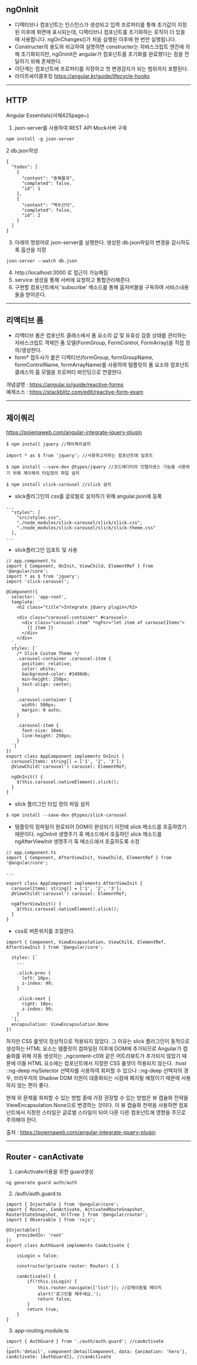 ## ngOnInit
- 디렉티브나 컴포넌트는 인스턴스가 생성되고 입력 프로퍼티를 통해 초기값이 지정된 이후에 화면에 표시되는데, 디렉티브나 컴포넌트를 초기화하는 로직이 더 있을 때 사용합니다. ngOnChanges()가 처음 실행된 이후에 한 번만 실행됩니다.
- Constructer의 용도와 비교하여 설명하면 constructer는 자바스크립트 엔진에 의해 초기화되지만, ngOninit은 angular가 컴포넌트를 초기화를 완료했다는 점을 전달하기 위해 존재한다.
- 이단계는 컴포넌트에 프로퍼티를 지정하고 첫 변경감지가 되는 범위까지 포함된다.
- 라이프싸이클후킹 https://angular.kr/guide/lifecycle-hooks

<hr/>

## HTTP
Angular Essentials(서재425page~)
1. json-server를 사용하여 REST API Mock서버 구축
```
npm install -g json-server
```
2 db.json작성
```
{
  "todos": [
    {
      "content": "동해물과",
      "completed": false,
      "id": 1
    },
    {
      "content": "백두산이",
      "completed": false,
      "id": 2
    }
  ]
}
```
3. 아래의 명령어로 json-server를 실행한다. 생성한 db.json파일의 변경을 감시하도록 옵션을 지정
```
json-server --watch db.json
```
4. http://localhost:3000 로 접근이 가능해짐
5. service 생성을 통해 서버에 요청하고 통합관리해준다.
6. 구현할 컴포넌트에서 'subscribe' 메소드를 통해 옵저버블을 구독하여 서비스내용들을 받아온다. 

<hr/>

## 리액티브 폼
- 리액티브 폼은 컴포넌트 클래스에서 폼 요소의 값 및 유효성 검증 상태를 관리하는 자바스크립트 객체인 폼 모델(FormGroup, FormControl, FormArray)을 직접 정의/생성한다.
- form* 접두사가 붙은 디렉티브(formGroup, formGroupName, formControlName, formArrayName)를 사용하여 템플릿의 폼 요소와 컴포넌트 클래스의 홈 모델을 프로퍼티 바인딩으로 연결한다. 

개념설명 : https://angular.io/guide/reactive-forms<br>
예제소스 : https://stackblitz.com/edit/reactive-form-exam

<hr/>

## 제이쿼리 
https://poiemaweb.com/angular-integrate-jquery-plugin

```
$ npm install jquery //제이쿼리설치

import * as $ from 'jquery'; //사용하고자하는 컴포넌트에 임포트

$ npm install --save-dev @types/jquery //코드에디터의 인텔리센스 기능을 사용하기 위해 제이쿼리 타입정의 파일 설치

$ npm install slick-carousel //slick 설치
```

- slick플러그인의 css를 글로벌로 설치하기 위해 angular.json에 등록
```
...
  "styles": [
    "src/styles.css",
    "./node_modules/slick-carousel/slick/slick.css",
    "./node_modules/slick-carousel/slick/slick-theme.css"
  ],
...
```

- slick플러그인 임포트 및 사용
```
// app.component.ts
import { Component, OnInit, ViewChild, ElementRef } from '@angular/core';
import * as $ from 'jquery';
import 'slick-carousel';

@Component({
  selector: 'app-root',
  template: `
    <h2 class="title">Integrate jQuery plugin</h2>

    <div class="carousel-container" #carousel>
      <div class="carousel-item" *ngFor="let item of carouselItems">
        {{ item }}
      </div>
    </div>
  `,
  styles: [`
    /* Slick Custom Theme */
    .carousel-container .carousel-item {
      position: relative;
      color: white;
      background-color: #3498db;
      min-height: 250px;
      text-align: center;
    }

    .carousel-container {
      width: 500px;
      margin: 0 auto;
    }

    .carousel-item {
      font-size: 10em;
      line-height: 250px;
    }
  `]
})
export class AppComponent implements OnInit {
  carouselItems: string[] = ['1', '2', '3'];
  @ViewChild('carousel') carousel: ElementRef;

  ngOnInit() {
    $(this.carousel.nativeElement).slick();
  }
}
```

- slick 플러그인 타입 정의 파일 설치
```
$ npm install --save-dev @types/slick-carousel
```

- 템플릿의 컴파일이 완료되어 DOM이 완성되기 이전에 slick 메소드를 호출하였기 때문이다. ngOnInit 생명주기 훅 메소드에서 호출하던 slick 메소드를 ngAfterViewInit 생명주기 훅 메소드에서 호출하도록 수정
```
// app.component.ts
import { Component, AfterViewInit, ViewChild, ElementRef } from '@angular/core';

...

export class AppComponent implements AfterViewInit {
  carouselItems: string[] = ['1', '2', '3'];
  @ViewChild('carousel') carousel: ElementRef;

  ngAfterViewInit() {
    $(this.carousel.nativeElement).slick();
  }
}
```
- css로 버튼위치를 조절한다.
```
import { Component, ViewEncapsulation, ViewChild, ElementRef, AfterViewInit } from '@angular/core';

  styles: [`
    ...

    .slick-prev {
      left: 10px;
      z-index: 99;
    }

    .slick-next {
      right: 10px;
      z-index: 99;
    }
  `],
  encapsulation: ViewEncapsulation.None
})
```
하지만 CSS 룰셋이 정상적으로 적용되지 않았다. 그 이유는 slick 플러그인이 동적으로 생성하는 HTML 요소는 템플릿이 컴파일된 이후에 DOM에 추가되므로 Angular가 캡슐화를 위해 자동 생성하는 _ngcontent-c0와 같은 어트리뷰트가 추가되지 않았기 때문에 이들 HTML 요소에는 컴포넌트에서 지정한 CSS 룰셋이 적용되지 않는다. :host ::ng-deep mySelector 선택자를 사용하여 회피할 수 있으나 ::ng-deep 선택자의 경우, 브라우저의 Shadow DOM 지원이 대중화되는 시점에 폐지될 예정이기 때문에 사용하지 않는 편이 좋다.<br>

현재 위 문제를 회피할 수 있는 방법 중에 가장 권장할 수 있는 방법은 뷰 캡슐화 전략을 ViewEncapsulation.None으로 변경하는 것이다. 이 뷰 캡슐화 전략을 사용하면 컴포넌트에서 지정한 스타일은 글로벌 스타일이 되어 다른 다른 컴포넌트에 영향을 주므로 주의해야 한다.

출처 : https://poiemaweb.com/angular-integrate-jquery-plugin

<hr/>

## Router - canActivate
1. canActivate사용을 위한 guard생성
```
ng generate guard auth/auth
```
2. /auth/auth.guard.ts 
```
import { Injectable } from '@angular/core';
import { Router, CanActivate, ActivatedRouteSnapshot, RouterStateSnapshot, UrlTree } from '@angular/router';
import { Observable } from 'rxjs';

@Injectable({
    providedIn: 'root'
})
export class AuthGuard implements CanActivate {

    isLogin = false;

    constructor(private router: Router) { }

    canActivate() {
        if(!this.isLogin) {
            this.router.navigate(['list']); //강제이동될 페이지
            alert('로그인을 해주세요.');
            return false;
        }
        return true;
    }
}
```
3. app-routing.module.ts
```
import { AuthGuard } from './auth/auth.guard'; //canActivate
...
{path:'detail', component:DetailComponent, data: {animation: 'hero'}, canActivate: [AuthGuard]}, //canActivate
```


